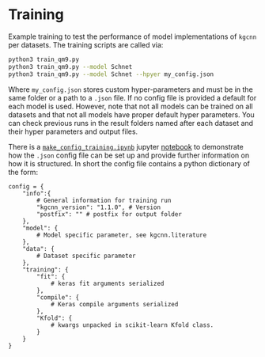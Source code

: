 # Training

Example training to test the performance of model implementations of ``kgcnn`` per datasets. The training scripts are called via:

```bash
python3 train_qm9.py
python3 train_qm9.py --model Schnet
python3 train_qm9.py --model Schnet --hpyer my_config.json
```

Where `my_config.json` stores custom hyper-parameters and must be in the same folder or a path to a `.json` file. 
If no config file is provided a default for each model is used. 
However, note that not all models can be trained on all datasets and that not all models have proper default hyper parameters.
You can check previous runs in the result folders named after each dataset and their hyper parameters and output files.

There is a [``make_config_training.ipynb``](/notebooks/make_config_training.ipynb) jupyter [notebook](/notebooks) to demonstrate how the `.json` config file can be set up and provide further information
on how it is structured. In short the config file contains a python dictionary of the form:

```python3
config = {
    "info":{ 
        # General information for training run
        "kgcnn_version": "1.1.0", # Version 
        "postfix": "" # postfix for output folder
    },
    "model": { 
        # Model specific parameter, see kgcnn.literature
    },
    "data": { 
        # Dataset specific parameter
    },
    "training": {
        "fit": { 
            # keras fit arguments serialized
        },
        "compile": { 
            # Keras compile arguments serialized
        },
        "Kfold": {
            # kwargs unpacked in scikit-learn Kfold class.  
        }
    }
}
```